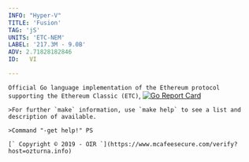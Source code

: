 ```yaml
---
INFO: "Hyper-V"
TITLE: 'Fusion'
TAG: 'jS'
UNITS: 'ETC-NEM'
LABEL: '217.3M - 9.0B'
ADV: 2.71828182846
ID:   VI

---
```


`Official Go language implementation of the Ethereum protocol supporting the Ethereum Classic (ETC)`,
[![Go Report Card](https://goreportcard.com/badge/github.com/ethereumproject/go-ethereum)](https://goreportcard.com/report/github.com/ethereumproject/go-ethereum)

```
>For further `make` information, use `make help` to see a list and description of available.

>Command "-get help!" PS

[` Copyright © 2019 - OΣR `](https://www.mcafeesecure.com/verify?host=ozturna.info)
